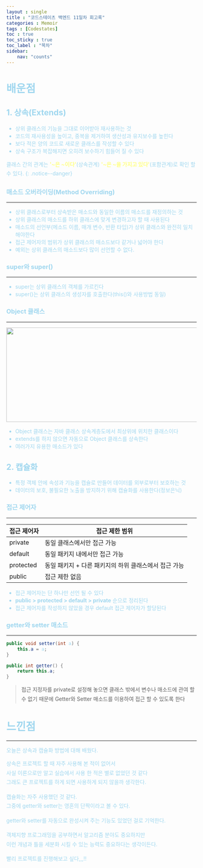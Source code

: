 ```yaml
---
layout : single
title : "코드스테이츠 백엔드 11일차 회고록"
categories : Memoir
tags : [Codestates]
toc : true
toc_sticky : true 
toc_label : "목차"
sidebar:
    nav: "counts"
---
```

<style> 
    p { line-height : 1.75em; }
</style>

# <font color="#A0D7EF"> 배운점

## <font color="#A0D7EF">1. 상속(Extends)

* 상위 클래스의 기능을 그대로 이어받아 재사용하는 것
* 코드의 재사용성을 높이고, 중복을 제거하여 생산성과 유지보수를 높힌다
* 보다 적은 양의 코드로 새로운 클래스를 작성할 수 있다
* 상속 구조가 복잡해지면 오히려 보수하기 힘들어 질 수 있다

클래스 간의 관계는 <span style="color:#FFFF80">**'~은 ~이다'**</span>(상속관계)  <span style="color:#FFFF80">**'~은 ~을 가지고 있다'**</span>(포함관계)로 확인 할 수 있다.
{: .notice--danger}


### <font color="#A0D7EF"> 매소드 오버라이딩(Method Overriding)
<hr>

* 상위 클래스로부터 상속받은 매소드와 동일한 이름의 매소드를 재정의하는 것
* 상위 클래스의 매소드를 하위 클래스에 맞게 변경하고자 할 때 사용된다
* 매소드의 선언부(메소드 이름, 매개 변수, 반환 타입)가 상위 클래스와 완전히 일치해야한다
* 접근 제어자의 범위가 상위 클래스의 매소드보다 같거나 넓어야 한다
* 예외는 상위 클래스의 매소드보다 많이 선언할 수 없다.


### <font color="#A0D7EF"> super와 super()
<hr>

* super는 상위 클래스의 객체를 가르킨다
* super()는 상위 클래스의 생성자를 호출한다(this()와 사용방법 동일)


### <font color="#A0D7EF"> Object 클래스
<hr>

<p align = "center"><img src="https://velog.velcdn.com/images/ehgusrlaeh/post/218a70f9-55a0-4ed3-89cd-f374474714b4/image.png" height="250px" width="650px"></p>

* Object 클래스는 자바 클래스 상속계층도에서 최상위에 위치한 클래스이다
* extends를 하지 않으면 자동으로 Object 클래스를 상속한다
* 여러가지 유용한 매소드가 있다 

## <font color="#A0D7EF"> 2. 캡슐화

* 특정 객체 안에 속성과 기능을 캡슐로 만들어 데이터를 외부로부터 보호하는 것
* 데이터의 보호, 불필요한 노출을 방지하기 위해 캡슐화를 사용한다(정보은닉)
  
### <font color="#A0D7EF"> 접근 제어자
<hr>

|접근 제어자| 접근 제한 범위
|----|----|
|private|동일 클래스에서만 접근 가능|
|default|동일 패키지 내에서만 접근 가능|
|protected|동일 패키지 + 다른 패키지의 하위 클래스에서 접근 가능|
|public|접근 제한 없음|


* 접근 제어자는 단 하나만 선언 될 수 있다
* **public > protected > default > private** 순으로 정리된다
* 접근 제어자를 작성하지 않았을 경우 default 접근 제어자가 할당된다

### <font color="#A0D7EF"> getter와 setter 매소드
<hr>

```java
public void setter(int a) {
    this.a = a;
}

public int getter() {
    return this.a;
}

```


>   접근 지정자를 private로 설정해 놓으면 클래스 밖에서 변수나 매소드에 관여 할 수 없기 때문에
>   Getter와 Setter 매소드를 이용하여 접근 할 수 있도록 한다

# <font color="#A0D7EF"> 느낀점
<hr>
오늘은 상속과 캡슐화 방법에 대해 배웠다.

상속은 프로젝트 할 때 자주 사용해 본 적이 없어서<br>
사실 이론으로만 알고 실습에서 사용 한 적은 별로 없었던 것 같다<br>
그래도 큰 프로젝트를 하게 되면 사용하게 되지 않을까 생각한다.<br>

캡슐화는 자주 사용했던 것 같다.<br>
그중에 getter와 setter는 영혼의 단짝이라고 볼 수 있다.

getter와 setter를 자동으로 완성시켜 주는 기능도 있었던 걸로 기억한다.

객체지향 프로그래밍을 공부하면서 알고리즘 분야도 중요하지만<br>
이런 개념과 틀을 세분화 시킬 수 있는 능력도 중요하다는 생각이든다.

빨리 프로젝트를 진행해보고 싶다,,,!!
